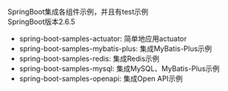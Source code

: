 SpringBoot集成各组件示例，并且有test示例  
SpringBoot版本2.6.5

* spring-boot-samples-actuator: 简单地应用actuator
* spring-boot-samples-mybatis-plus: 集成MyBatis-Plus示例
* spring-boot-samples-redis: 集成Redis示例
* spring-boot-samples-mysql: 集成MySQL、MyBatis-Plus示例
* spring-boot-samples-openapi: 集成Open API示例
